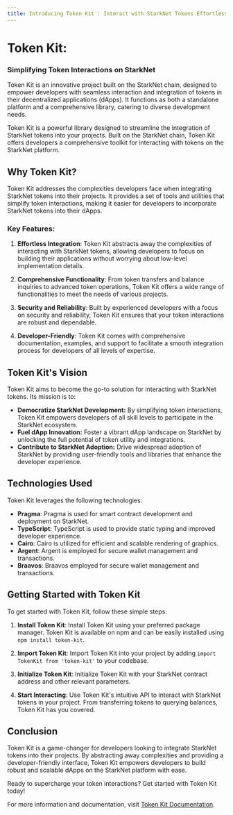 ```yaml
---
title: Introducing Token Kit : Interact with StarkNet Tokens Effortlessly
---
```

# Token Kit:
### Simplifying Token Interactions on StarkNet


Token Kit is an innovative project built on the StarkNet chain, designed to empower developers with seamless interaction and integration of tokens in their decentralized applications (dApps). It functions as both a standalone platform and a comprehensive library, catering to diverse development needs.


Token Kit is a powerful library designed to streamline the integration of StarkNet tokens into your projects. Built on the StarkNet chain, Token Kit offers developers a comprehensive toolkit for interacting with tokens on the StarkNet platform.



## Why Token Kit?

Token Kit addresses the complexities developers face when integrating StarkNet tokens into their projects. It provides a set of tools and utilities that simplify token interactions, making it easier for developers to incorporate StarkNet tokens into their dApps.

### Key Features:

1. **Effortless Integration**: Token Kit abstracts away the complexities of interacting with StarkNet tokens, allowing developers to focus on building their applications without worrying about low-level implementation details.

2. **Comprehensive Functionality**: From token transfers and balance inquiries to advanced token operations, Token Kit offers a wide range of functionalities to meet the needs of various projects.

3. **Security and Reliability**: Built by experienced developers with a focus on security and reliability, Token Kit ensures that your token interactions are robust and dependable.

4. **Developer-Friendly**: Token Kit comes with comprehensive documentation, examples, and support to facilitate a smooth integration process for developers of all levels of expertise.

## Token Kit's Vision

Token Kit aims to become the go-to solution for interacting with StarkNet tokens. Its mission is to:

* **Democratize StarkNet Development:** By simplifying token interactions, Token Kit empowers developers of all skill levels to participate in the StarkNet ecosystem.
* **Fuel dApp Innovation:** Foster a vibrant dApp landscape on StarkNet by unlocking the full potential of token utility and integrations.
* **Contribute to StarkNet Adoption:** Drive widespread adoption of StarkNet by providing user-friendly tools and libraries that enhance the developer experience.

## Technologies Used

Token Kit leverages the following technologies:
- **Pragma**: Pragma is used for smart contract development and deployment on StarkNet.
- **TypeScript**: TypeScript is used to provide static typing and improved developer experience.
- **Cairo**: Cairo is utilized for efficient and scalable rendering of graphics.
- **Argent**: Argent is employed for secure wallet management and transactions.
- **Braavos**: Braavos employed for secure wallet management and transactions.


## Getting Started with Token Kit

To get started with Token Kit, follow these simple steps:

1. **Install Token Kit**: Install Token Kit using your preferred package manager. Token Kit is available on npm and can be easily installed using `npm install token-kit`.

2. **Import Token Kit**: Import Token Kit into your project by adding `import TokenKit from 'token-kit'` to your codebase.

3. **Initialize Token Kit**: Initialize Token Kit with your StarkNet contract address and other relevant parameters.

4. **Start Interacting**: Use Token Kit's intuitive API to interact with StarkNet tokens in your project. From transferring tokens to querying balances, Token Kit has you covered.

## Conclusion

Token Kit is a game-changer for developers looking to integrate StarkNet tokens into their projects. By abstracting away complexities and providing a developer-friendly interface, Token Kit empowers developers to build robust and scalable dApps on the StarkNet platform with ease.

Ready to supercharge your token interactions? Get started with Token Kit today!

For more information and documentation, visit [Token Kit Documentation](https://tokenkit-gamma.vercel.app/).
